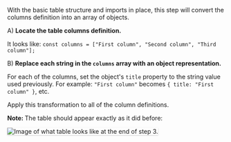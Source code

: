 With the basic table structure and imports in place, this step will convert the columns definition into an array of objects.

A) <strong>Locate the table columns definition.</strong>

It looks like: `const columns = ["First column", "Second column", "Third column"];`

B) <strong>Replace each string in the `columns` array with an object representation.</strong>

For each of the columns, set the object's `title` property to the string value used previously. For example: `"First column"` becomes `{ title: "First column" }`, etc.

Apply this transformation to all of the column definitions.

<strong>Note: </strong> The table should appear exactly as it did before:

<img src="table-intro/assets/step-3-complete.png" alt="Image of what table looks like at the end of step 3." style="box-shadow: rgba(3, 3, 3, 0.2) 0px 1.25px 2.5px 0px;" />

